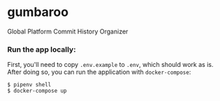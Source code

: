 # gumbaroo
Global Platform Commit History Organizer

### Run the app locally:
First, you'll need to copy `.env.example` to `.env`, which should work as is.
After doing so, you can run the application with `docker-compose`:
```
$ pipenv shell
$ docker-compose up
```
